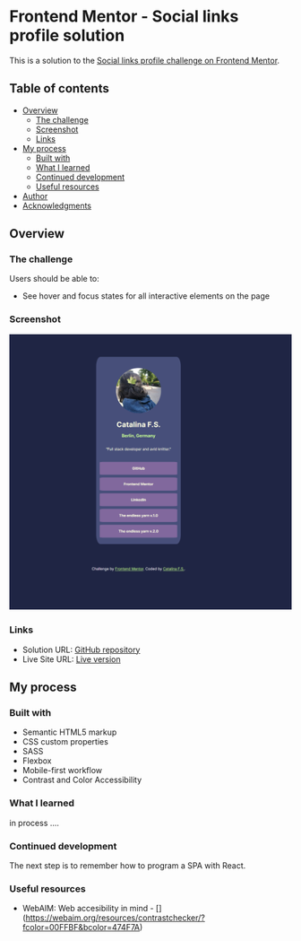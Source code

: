 # Frontend Mentor - Social links profile solution

This is a solution to the [Social links profile challenge on Frontend Mentor](https://www.frontendmentor.io/challenges/social-links-profile-UG32l9m6dQ).

## Table of contents

-   [Overview](#overview)
    -   [The challenge](#the-challenge)
    -   [Screenshot](#screenshot)
    -   [Links](#links)
-   [My process](#my-process)
    -   [Built with](#built-with)
    -   [What I learned](#what-i-learned)
    -   [Continued development](#continued-development)
    -   [Useful resources](#useful-resources)
-   [Author](#author)
-   [Acknowledgments](#acknowledgments)

## Overview

### The challenge

Users should be able to:

-   See hover and focus states for all interactive elements on the page

### Screenshot

![Screenshot](/assets/images/screenshot.png)

### Links

-   Solution URL: [GitHub repository](https://github.com/CatalinaF-S/social-links-profile-main)
-   Live Site URL: [Live version](https://catalinaf-s.github.io/social-links-profile-main/)

## My process

### Built with

-   Semantic HTML5 markup
-   CSS custom properties
-   SASS
-   Flexbox
-   Mobile-first workflow
-   Contrast and Color Accessibility

### What I learned

in process ....

<!-- To see how you can add code snippets, see below:

```html
<h1>Some HTML code I'm proud of</h1>
```

```css
.proud-of-this-css {
    color: papayawhip;
}
```

```js
const proudOfThisFunc = () => {
    console.log("🎉");
};
``` -->

### Continued development

The next step is to remember how to program a SPA with React.

### Useful resources

-   WebAIM: Web accesibility in mind - [] (https://webaim.org/resources/contrastchecker/?fcolor=00FFBF&bcolor=474F7A)
